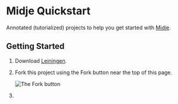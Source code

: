 Midje Quickstart
================

Annotated (tutorialized) projects to help you get started
with [Midje](https://github.com/marick/Midje).

Getting Started
------------

1.  Download [Leiningen](https://github.com/technomancy/leiningen).

2.  Fork this project using the Fork button near the top of
    this page.

    ![The Fork button](https://github.com/marick/Midje-quickstart/tree/master/images/fork.png)

3. 

